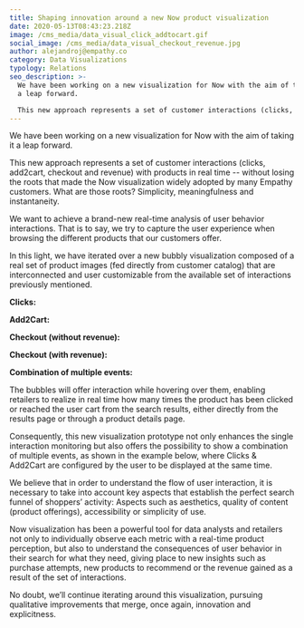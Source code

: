 ```yaml
---
title: Shaping innovation around a new Now product visualization
date: 2020-05-13T08:43:23.218Z
image: /cms_media/data_visual_click_addtocart.gif
social_image: /cms_media/data_visual_checkout_revenue.jpg
author: alejandroj@empathy.co
category: Data Visualizations
typology: Relations
seo_description: >-
  We have been working on a new visualization for Now with the aim of taking it
  a leap forward.

  This new approach represents a set of customer interactions (clicks, add2cart, checkout and revenue) with products in real time -- without losing the roots that made the Now visualization widely adopted by many Empathy customers.
---
```

We have been working on a new visualization for Now with the aim of taking it a leap forward.

This new approach represents a set of customer interactions (clicks, add2cart, checkout and revenue) with products in real time -- without losing the roots that made the Now visualization widely adopted by many Empathy customers. What are those roots? Simplicity, meaningfulness and instantaneity.

We want to achieve a brand-new real-time analysis of user behavior interactions. That is to say, we try to capture the user experience when browsing the different products that our customers offer.

In this light, we have iterated over a new bubbly visualization composed of a real set of product images (fed directly from customer catalog) that are interconnected and user customizable from the available set of interactions previously mentioned.

<carousel><complex-image class="figure--carousel-slide" key="carousel-0" image="/cms_media/Google-Analytics-Report.png" caption="Hola que tal" caption-alignment="right" lightbox="true" v-lightbox></complex-image><complex-image class="figure--carousel-slide" key="carousel-1" image="/cms_media/Google-Analytics-Report-collage.jpg" caption="" caption-alignment="right" lightbox="undefined" ></complex-image><complex-image class="figure--carousel-slide" key="carousel-2" image="/cms_media/alert-system-4.png" caption="dfdsfgsddfsfsdf" caption-alignment="center" lightbox="true" v-lightbox></complex-image></carousel>

**Clicks:**

<complex-image image="/cms_media/data_visual_click.jpg" caption="" caption-alignment="right" lightbox="true" v-lightbox></complex-image>

**Add2Cart:**

<complex-image image="/cms_media/data_visual_addtocart.jpg" caption="" caption-alignment="right" lightbox="true" v-lightbox></complex-image>

**Checkout (without revenue):**

<complex-image image="/cms_media/data_visual_checkout.jpg" caption="" caption-alignment="right" lightbox="true" v-lightbox></complex-image>

**Checkout (with revenue):**

<complex-image image="/cms_media/data_visual_checkout_revenue.jpg" caption="" caption-alignment="right" lightbox="true" v-lightbox></complex-image>

**Combination of multiple events:**

The bubbles will offer interaction while hovering over them, enabling retailers to realize in real time how many times the product has been clicked or reached the user cart from the search results, either directly from the results page or through a product details page.

Consequently, this new visualization prototype not only enhances the single interaction monitoring but also offers the possibility to show a combination of multiple events, as shown in the example below, where Clicks & Add2Cart are configured by the user to be displayed at the same time.

<complex-image image="/cms_media/data_visual_click_addtocart.gif" caption="" caption-alignment="right" lightbox="true" v-lightbox></complex-image>

We believe that in order to understand the flow of user interaction, it is necessary to take into account key aspects that establish the perfect search funnel of shoppers’ activity: Aspects such as aesthetics, quality of content (product offerings), accessibility or simplicity of use.

Now visualization has been a powerful tool for data analysts and retailers not only to individually observe each metric with a real-time product perception, but also to understand the consequences of user behavior in their search for what they need, giving place to new insights such as purchase attempts, new products to recommend or the revenue gained as a result of the set of interactions.

No doubt, we’ll continue iterating around this visualization, pursuing qualitative improvements that merge, once again, innovation and explicitness.
